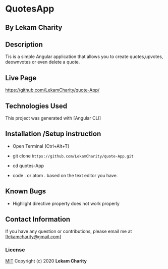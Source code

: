 # QuotesApp
## By Lekam Charity

## Description
Tis is a simple Angular application that allows you to create quotes,upvotes, deownvotes or even delete a quote.

## Live Page
https://github.com/LekamCharity/quote-App/

## Technologies Used
This project was generated with [Angular CLI]

## Installation /Setup instruction
* Open Terminal {Ctrl+Alt+T}

* git clone ```https://github.com/LekamCharity/quote-App.git```

* cd quotes-App

* code . or atom . based on the text editor you have.

## Known Bugs
* Highlight directive property does not work properly

## Contact Information 

If you have any question or contributions, please email me at [lekamcharity@gmail.com]

### License
  [MIT](https://github.com/LekamCharity/quote-App/blob/master/License)
Copyright (c) 2020 **Lekam Charity**
